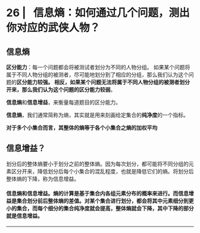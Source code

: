 # 26 |   信息熵：如何通过几个问题，测出你对应的武侠人物？

## 信息熵

**区分能力**：每一个问题都会将被测试者划分为不同的人物分组。 如果某个问题将属于不同人物分组的被测者，尽可能地划分到了相应的分组，那么我们认为这个问题的**区分能力较强。 相反，如果某个问题无法将属于不同人物分组的被测者划分开来，那么我们认为这个问题的区分能力较弱**。

**信息熵**和**信息增益**，来衡量每道题目的区分能力。

**信息熵**，我们通常简称为熵，其实就是用来刻画给定集合的**纯净度**的一个指标。

**对于多个小集合而言，其整体的熵等于各个小集合之熵的加权平均**

## 信息增益？

划分后的整体熵要小于划分之前的整体熵。因为每次划分，都可能将不同分组的元素区分开来，降低划分后每个小集合的混乱程度，也就是降低它们的熵。将划分后整体熵的下降，称为信息增益。

#### **信息熵和信息增益**。熵的计算是基于集合内各组元素分布的概率来进行。而信息增益是集合划分前后整体熵的差值。对某个集合进行划分，都会将其中元素细分到更小的集合，而每个细分的集合纯净度就会提高，整体熵就会下降，其中下降的部分就是信息增益。



********




